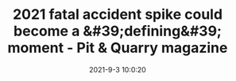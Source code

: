 ---
"title": "2021 fatal accident spike could become a &amp;#39;defining&amp;#39; moment - Pit &amp; Quarry magazine"
"date": "2021-9-3 10:0:20"
"feed_name": "GOOGLENEWSMINING"
"feed_website": "https://news.google.com/search?q=mining%2Bincident&hl=en-US&gl=US&ceid=US:en"
"feed_rss": "https://news.google.com/rss/search?q=mining%2Bincident&hl=en-US&gl=US&ceid=US:en"
"link": "https://www.pitandquarry.com/2021-fatal-accident-spike-could-become-a-defining-moment/"
"file": "_posts/2021-1-1-10a1fb0a9dd9997bd9e2970dd9a1aa19c38bba1e.md"
"accident": "1"
"drilling": "0"
"dead": ""
"injured": ""
---
